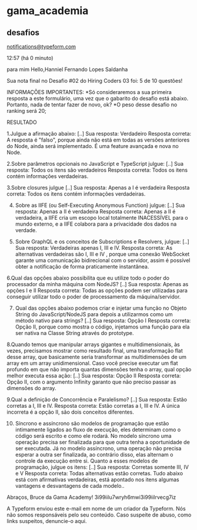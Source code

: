 # gama_academia
desafios
-----------------

notifications@typeform.com
	
12:57 (há 0 minuto)
	
para mim
Hello,Hanniel Fernando Lopes Saldanha

Sua nota final no Desafio #02 do Hiring Coders 03 foi: 5 de 10 questões!

INFORMAÇÕES IMPORTANTES:
*Só consideraremos a sua primeira resposta a este formulário, uma vez que o gabarito do desafio está abaixo. Portanto, nada de tentar fazer de novo, ok?
*O peso desse desafio no ranking será 20;

RESULTADO

1.Julgue a afirmação abaixo:
[..]
Sua resposta: Verdadeiro
Resposta correta: A resposta é "falso", porque ainda não está em todas as versões anteriores do Node, ainda será implementado. É uma feature avançada e nova no Node.

2.Sobre parâmetros opcionais no JavaScript e TypeScript julgue:
[..]
Sua resposta: Todos os itens são verdadeiros
Resposta correta: Todos os itens contém informações verdadeiras.

3.Sobre closures julgue
[..]
Sua resposta: Apenas a I é verdadeira
Resposta correta: Todos os itens contém informações verdadeiras.

4. Sobre as IIFE (ou Self-Executing Anonymous Function) julgue:
[..]
Sua resposta: Apenas a II é verdadeira
Resposta correta: Apenas a II é verdadeira, a IIFE cria um escopo local totalmente INACESSÍVEL para o mundo externo, e a IIFE colabora para a privacidade dos dados na verdade.

5. Sobre GraphQL e os conceitos de Subscriptions e Resolvers, julgue:
[..]
Sua resposta: Verdadeiras apenas I, III e IV.
Resposta correta: As alternativas verdadeiras são I, III e IV , porque uma conexão WebSocket garante uma comunicação bidirecional com o servidor, assim é possível obter a notificação de forma praticamente instantânea.

6.Qual das opções abaixo possibilita que eu utilize todo o poder do processador da minha máquina com NodeJS?
[..]
Sua resposta: Apenas as opções I e II
Resposta correta: Todas as opções podem ser utilizadas para conseguir utilizar todo o poder de processamento da máquina/servidor.

7. Qual das opções abaixo podemos criar e injetar uma função no Objeto String do JavaScript/NodeJS para depois a utilizarmos como um método nativo para strings?
[..]
Sua resposta: Opção I
Resposta correta: Opção II, porque como mostra o código, injetamos uma função para ela ser nativa na Classe String através do prototype.

8.Quando temos que manipular arrays gigantes e multidimensionais, às vezes, precisamos mostrar como resultado final, uma transformação flat desse array, que basicamente seria transformar as multidimensões de um array em um array unidimensional. Caso você precise executar um flat profundo em que não importa quantas dimensões tenha o array, qual opção melhor executa essa ação:
[..]
Sua resposta: Opção II
Resposta correta: Opção II, com o argumento Infinity garanto que não preciso passar as dimensões do array.

9.Qual a definição de Concorrência e Paralelismo?
[..]
Sua resposta: Estão corretas a I, III e IV.
Resposta correta: Estão corretas a I, III e IV. A única incorreta é a opção II, são dois conceitos diferentes.

10. Síncrono e assíncrono são modelos de programação que estão intimamente ligados ao fluxo de execução, eles determinam como o código será escrito e como ele rodará. No modelo síncrono uma operação precisa ser finalizada para que outra tenha a oportunidade de ser executada. Já no modelo assíncrono, uma operação não precisa esperar a outra ser finalizada, ao contrário disso, elas alternam o controle da execução entre si.
Quanto a esses modelos de programação, julgue os itens:
[..]
Sua resposta: Corretas somente III, IV e V
Resposta correta: Todas alternativas estão corretas. Tudo abaixo está com afirmativas verdadeiras, está apontado nos itens algumas vantagens e desvantagens de cada modelo..

Abraços,
Bruce da Gama Academy!
3i99iilu7wryh6mwi3i99iilrvecg7iz

A Typeform enviou este e-mail em nome de um criador da Typeform. Nós não somos responsáveis pelo seu conteúdo. Caso suspeite de abuso, como links suspeitos, denuncie-o aqui.
